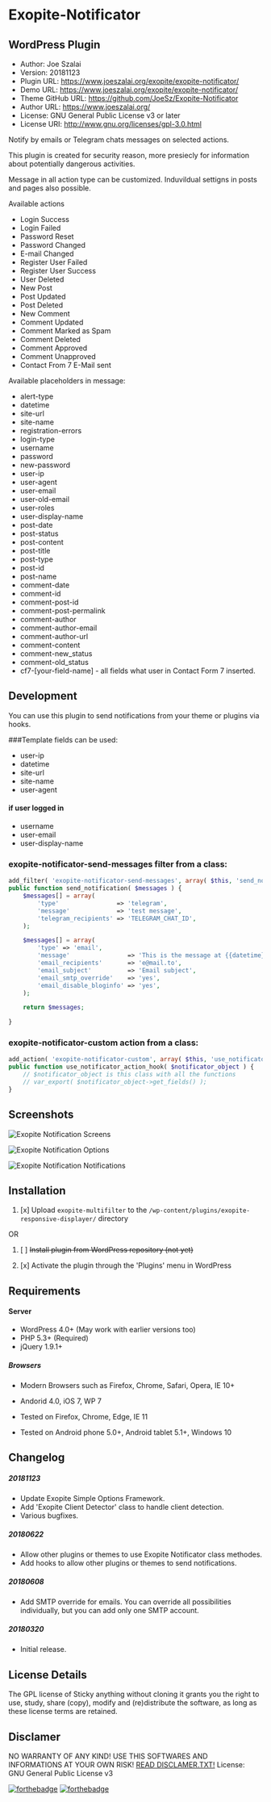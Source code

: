 # Exopite-Notificator
## WordPress Plugin

- Author: Joe Szalai
- Version: 20181123
- Plugin URL: https://www.joeszalai.org/exopite/exopite-notificator/
- Demo URL: https://www.joeszalai.org/exopite/exopite-notificator/
- Theme GitHub URL: https://github.com/JoeSz/Exopite-Notificator
- Author URL: https://www.joeszalai.org/
- License: GNU General Public License v3 or later
- License URI: http://www.gnu.org/licenses/gpl-3.0.html

Notify by emails or Telegram chats messages on selected actions.

This plugin is created for security reason, more presiecly for information about potentially dangerous activities.

Message in all action type can be customized. Induvildual settigns in posts and pages also possible.

Available actions
- Login Success
- Login Failed
- Password Reset
- Password Changed
- E-mail Changed
- Register User Failed
- Register User Success
- User Deleted
- New Post
- Post Updated
- Post Deleted
- New Comment
- Comment Updated
- Comment Marked as Spam
- Comment Deleted
- Comment Approved
- Comment Unapproved
- Contact From 7 E-Mail sent

Available placeholders in message:
- alert-type
- datetime
- site-url
- site-name
- registration-errors
- login-type
- username
- password
- new-password
- user-ip
- user-agent
- user-email
- user-old-email
- user-roles
- user-display-name
- post-date
- post-status
- post-content
- post-title
- post-type
- post-id
- post-name
- comment-date
- comment-id
- comment-post-id
- comment-post-permalink
- comment-author
- comment-author-email
- comment-author-url
- comment-content
- comment-new_status
- comment-old_status
- cf7-[your-field-name] - all fields what user in Contact Form 7 inserted.

## Development

You can use this plugin to send notifications from your theme or plugins via hooks.

###Template fields can be used:
- user-ip
- datetime
- site-url
- site-name
- user-agent
#### if user logged in
- username
- user-email
- user-display-name


### exopite-notificator-send-messages filter from a class:

```php
add_filter( 'exopite-notificator-send-messages', array( $this, 'send_notification' ), 10, 1 );
public function send_notification( $messages ) {
    $messages[] = array(
        'type'                => 'telegram',
        'message'             => 'test message',
        'telegram_recipients' => 'TELEGRAM_CHAT_ID',
    );

    $messages[] = array(
        'type' => 'email',
        'message'                => 'This is the message at {{datetime}} from {{user-ip}}',
        'email_recipients'       => 'e@mail.to',
        'email_subject'          => 'Email subject',
        'email_smtp_override'    => 'yes',
        'email_disable_bloginfo' => 'yes',
    );

    return $messages;

}
```
### exopite-notificator-custom action from a class:

```php
add_action( 'exopite-notificator-custom', array( $this, 'use_notificator_action_hook' ), 10, 1 );
public function use_notificator_action_hook( $notificator_object ) {
    // $notificator_object is this class with all the functions
    // var_export( $notificator_object->get_fields() );
}
```


## Screenshots
![](assets/screenshot-1.png "Exopite Notification Screens")

![](assets/screenshot-2.png "Exopite Notification Options")

![](assets/screenshot-3.png "Exopite Notification Notifications")

## Installation

1. [x] Upload `exopite-multifilter` to the `/wp-content/plugins/exopite-responsive-displayer/` directory

OR

1. [ ] ~~Install plugin from WordPress repository (not yet)~~

2. [x] Activate the plugin through the 'Plugins' menu in WordPress

## Requirements

#### Server

* WordPress 4.0+ (May work with earlier versions too)
* PHP 5.3+ (Required)
* jQuery 1.9.1+

##### Browsers

* Modern Browsers such as Firefox, Chrome, Safari, Opera, IE 10+
* Andorid 4.0, iOS 7, WP 7

* Tested on Firefox, Chrome, Edge, IE 11
* Tested on Android phone 5.0+, Android tablet 5.1+, Windows 10

## Changelog

##### 20181123
* Update Exopite Simple Options Framework.
* Add 'Exopite Client Detector' class to handle client detection.
* Various bugfixes.

##### 20180622
* Allow other plugins or themes to use Exopite Notificator class methodes.
* Add hooks to allow other plugins or themes to send notifications.

##### 20180608
* Add SMTP override for emails. You can override all possibilities individually, but you can add only one SMTP account.

##### 20180320
* Initial release.

## License Details

The GPL license of Sticky anything without cloning it grants you the right to use, study, share (copy), modify and (re)distribute the software, as long as these license terms are retained.

## Disclamer

NO WARRANTY OF ANY KIND! USE THIS SOFTWARES AND INFORMATIONS AT YOUR OWN RISK!
[READ DISCLAMER.TXT!](https://joe.szalai.org/disclaimer/)
License: GNU General Public License v3

[![forthebadge](http://forthebadge.com/images/badges/built-by-developers.svg)](http://forthebadge.com) [![forthebadge](http://forthebadge.com/images/badges/for-you.svg)](http://forthebadge.com)
